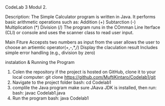 CodeLab 3 Modul 2.

Description:
The Simple Calculator program is written in Java.
It performs basic arithmetic operations such as: 
Addition (+)
Subtarction (-)
Multiplication (*)
Division (/)
The program runs in the COmman Line Iterface (CLI) or console and uses the scanner class to read user input.

Main Fiture
Accepsts two numbers as input from the user
allows the user to choose an artiemtic operator(+,-,*,/)
Display the claculation result
Includes simple error handling (e.g., division by zero)

instalation & Running the Program
1. Colen the repository
if the project is hosted on GitHub, clone it to your local computer:
git clone https://github.com/MuftiKintaro/Codelab1/git
2. Navigate to the project folder
bash:
cd Codelab1
3. complile the Java program
make sure JAava JDK is installed, then run:
bash:
javac Codelab1.java
4. Run the program
bash:
java Codelab1
